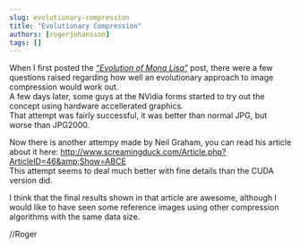 ```yaml
---
slug: evolutionary-compression
title: "Evolutionary Compression"
authors: [rogerjohansson]
tags: []
---
```

When I first posted the *[“Evolution of Mona Lisa”](http://rogeralsing.com/2008/12/07/genetic-programming-evolution-of-mona-lisa/)* post, there were a few questions raised regarding how well an evolutionary approach to image compression would work out.  
A few days later, some guys at the NVidia forms started to try out the concept using hardware accellerated graphics.  
That attempt was fairly successful, it was better than normal JPG, but worse than JPG2000.

<!-- truncate -->

Now there is another attempy made by Neil Graham, you can read his article about it here: <a href="http://www.screamingduck.com/Article.php?ArticleID=46&amp;Show=ABCE" target="_blank">http://www.screamingduck.com/Article.php?ArticleID=46&amp;Show=ABCE</a>   
This attempt seems to deal much better with fine details than the CUDA version did.

I think that the final results shown in that article are awesome, although I would like to have seen some reference images using other compression algorithms with the same data size.

//Roger
